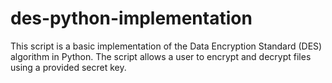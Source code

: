 # des-python-implementation
This script is a basic implementation of the Data Encryption Standard (DES) algorithm in Python. The script allows a user to encrypt and decrypt files using a provided secret key.
